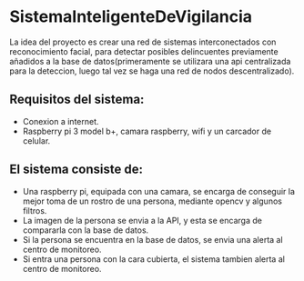 # SistemaInteligenteDeVigilancia

La idea del proyecto es crear una red de sistemas interconectados con reconocimiento facial, para detectar posibles delincuentes previamente añadidos a la base de datos(primeramente se utilizara una api centralizada para la deteccion, luego tal vez se haga una red de nodos descentralizado).

## Requisitos del sistema:

- Conexion a internet.
- Raspberry pi 3 model b+, camara raspberry, wifi y un carcador de celular.

## El sistema consiste de:

- Una raspberry pi, equipada con una camara, se encarga de conseguir la mejor toma de un rostro de una persona, mediante opencv y algunos filtros.
- La imagen de la persona se envia a la API, y esta se encarga de compararla con la base de datos.
- Si la persona se encuentra en la base de datos, se envia una alerta al centro de monitoreo.
- Si entra una persona con la cara cubierta, el sistema tambien alerta al centro de monitoreo.
